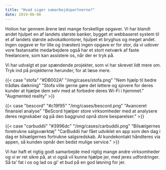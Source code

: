 ```yaml
---
title: "Hvad siger samarbejdspartnerne?"
date: 2019-06-06
---
```


Holion har gennem årene løst mange forskellige opgaver. Vi har blandt andet hjulpet en af landets største banker, bygget et webbaseret system til et af landets største advokatkontorer, hjulpet et bryghus og meget andet. Ingen opgave er for lille og (næsten) ingen opgave er for stor, da vi udover vore fastansatte medarbejdere også har et stort netværk af faste freelancere, som kan assistere os, når der er tryk på.

Vi har udvalgt et par spændende projekter, som vi har skrevet lidt mere om. Tryk ind på projekterne herunder, for at læse mere.

{{< case "stofa" "#DB002A" "/img/cases/stofa.png" "Nem hjælp til bedre trådløs dækning" "Stofa ville gerne gøre det lettere og sjovere for deres kunder at hjælpe dem selv med at forbedre deres Wi-Fi i hjemmet." "Augmented reality" >}}

{{< case "bescord" "#c19f95" "/img/cases/bescord.png" "Avanceret finansiel analyse" "BeScord hjælper store virksomheder med at analysere deres regnskaber og på den baggrund opnå store besparelser." >}}

{{< case "carbuddii" "#3996dc" "/img/cases/carbuddii.png" "Bilsælgernes foretrukne salgsværktøj" "CarBuddii har fået udviklet en app som den dag i dag er bilsælgernes fortrukne salgsredskab. Al kundekontakt håndteres via appen, så kunden opnår den bedst mulige service." >}}

Vi har haft et rigtig godt samarbejde med rigtig mange andre virksomheder og vi er ret sikre på, at vi også vil kunne hjælpe jer, med jeres udfordringer. Så ta' fat i os og lad os gi' et bud på en god løsning for jer.

